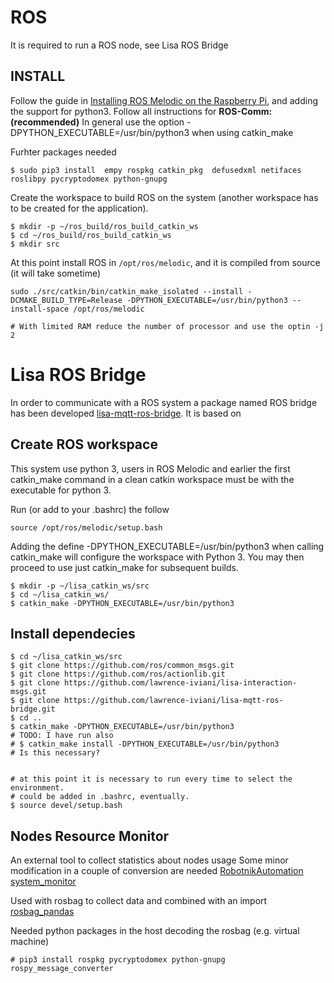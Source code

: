 
# ROS
It is required to run a ROS node, see Lisa ROS Bridge

## INSTALL
Follow the guide in  [Installing ROS Melodic on the Raspberry Pi](http://wiki.ros.org/ROSberryPi/Installing%20ROS%20Melodic%20on%20the%20Raspberry%20Pi), and adding the support for python3. Follow all instructions for **ROS-Comm: (recommended)**
In general use the option -DPYTHON_EXECUTABLE=/usr/bin/python3 when using catkin_make

Furhter packages needed

```batch
$ sudo pip3 install  empy rospkg catkin_pkg  defusedxml netifaces roslibpy pycryptodomex python-gnupg
```

Create the workspace to build ROS on the system (another workspace has to be created for the application).

```batch
$ mkdir -p ~/ros_build/ros_build_catkin_ws
$ cd ~/ros_build/ros_build_catkin_ws
$ mkdir src
```

At this point install ROS in ```/opt/ros/melodic```, and it is compiled from source (it will take sometime)
```batch
sudo ./src/catkin/bin/catkin_make_isolated --install -DCMAKE_BUILD_TYPE=Release -DPYTHON_EXECUTABLE=/usr/bin/python3 --install-space /opt/ros/melodic

# With limited RAM reduce the number of processor and use the optin -j 2
```

# Lisa ROS Bridge

In order to communicate with a ROS system a package named ROS bridge has been developed [lisa-mqtt-ros-bridge](https://github.com/lawrence-iviani/lisa-mqtt-ros-bridge). It is based on 

## Create ROS workspace

This system use python 3, users in ROS Melodic and earlier the first catkin_make command in a clean catkin workspace must be with the executable for python 3.

Run (or add to your .bashrc) the follow 

```batch
source /opt/ros/melodic/setup.bash
```

Adding the define -DPYTHON_EXECUTABLE=/usr/bin/python3 when calling catkin_make will configure the workspace with Python 3. You may then proceed to use just catkin_make for subsequent builds. 

```batch
$ mkdir -p ~/lisa_catkin_ws/src
$ cd ~/lisa_catkin_ws/
$ catkin_make -DPYTHON_EXECUTABLE=/usr/bin/python3
```

## Install dependecies

```batch
$ cd ~/lisa_catkin_ws/src
$ git clone https://github.com/ros/common_msgs.git
$ git clone https://github.com/ros/actionlib.git
$ git clone https://github.com/lawrence-iviani/lisa-interaction-msgs.git
$ git clone https://github.com/lawrence-iviani/lisa-mqtt-ros-bridge.git
$ cd ..
$ catkin_make -DPYTHON_EXECUTABLE=/usr/bin/python3
# TODO: I have run also 
# $ catkin_make install -DPYTHON_EXECUTABLE=/usr/bin/python3
# Is this necessary?


# at this point it is necessary to run every time to select the environment. 
# could be added in .bashrc, eventually.
$ source devel/setup.bash

```

## Nodes Resource Monitor

An external tool to collect statistics about nodes usage
Some minor modification in a couple of conversion are needed 
[RobotnikAutomation system_monitor](https://github.com/RobotnikAutomation/system_monitor)

Used with rosbag to collect data and combined with an import 
[rosbag_pandas](https://github.com/eurogroep/rosbag_pandas)

Needed python packages in the host decoding the rosbag (e.g. virtual machine)

```
# pip3 install rospkg pycryptodomex python-gnupg rospy_message_converter